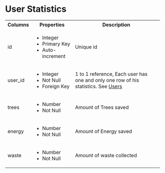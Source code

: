 # User Statistics

<table>
  <tr>
    <th>Columns</th>
    <th>Properties</th>
    <th>Description</th>
  </tr>
  <tr>
    <td>id</td>
    <td>
      <ul>
        <li>Integer</li>
        <li>Primary Key</li>
        <li>Auto-increment</li>
      </ul>
    </td>
    <td>Unique id</td>
  </tr>
  <tr>
    <td>user_id</td>
    <td>
      <ul>
        <li>Integer</li>
        <li>Not Null</li>
        <li>Foreign Key</li>
      </ul>
    </td>
    <td>1 to 1 reference, Each user has one and only one row of his statistics. See <a href="./01_Users.md">Users</a></td>
  </tr>
  <tr>
    <td>trees</td>
    <td>
      <ul>
        <li>Number</li>
        <li>Not Null</li>
      </ul>
    </td>
    <td>Amount of Trees saved</td>
  </tr>
  <tr>
    <td>energy</td>
    <td>
      <ul>
        <li>Number</li>
        <li>Not Null</li>
      </ul>
    </td>
    <td>Amount of Energy saved</td>
  </tr>
  <tr>
    <td>waste</td>
    <td>
      <ul>
        <li>Number</li>
        <li>Not Null</li>
      </ul>
    </td>
    <td>Amount of waste collected</td>
  </tr>
</table>
